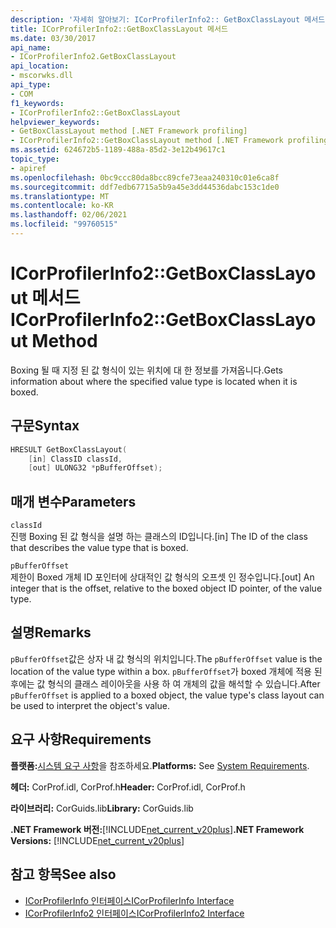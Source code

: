 ```yaml
---
description: '자세히 알아보기: ICorProfilerInfo2:: GetBoxClassLayout 메서드'
title: ICorProfilerInfo2::GetBoxClassLayout 메서드
ms.date: 03/30/2017
api_name:
- ICorProfilerInfo2.GetBoxClassLayout
api_location:
- mscorwks.dll
api_type:
- COM
f1_keywords:
- ICorProfilerInfo2::GetBoxClassLayout
helpviewer_keywords:
- GetBoxClassLayout method [.NET Framework profiling]
- ICorProfilerInfo2::GetBoxClassLayout method [.NET Framework profiling]
ms.assetid: 624672b5-1189-488a-85d2-3e12b49617c1
topic_type:
- apiref
ms.openlocfilehash: 0bc9ccc80da8bcc89cfe73eaa240310c01e6ca8f
ms.sourcegitcommit: ddf7edb67715a5b9a45e3dd44536dabc153c1de0
ms.translationtype: MT
ms.contentlocale: ko-KR
ms.lasthandoff: 02/06/2021
ms.locfileid: "99760515"
---
```

# <a name="icorprofilerinfo2getboxclasslayout-method"></a><span data-ttu-id="8d5fe-103">ICorProfilerInfo2::GetBoxClassLayout 메서드</span><span class="sxs-lookup"><span data-stu-id="8d5fe-103">ICorProfilerInfo2::GetBoxClassLayout Method</span></span>

<span data-ttu-id="8d5fe-104">Boxing 될 때 지정 된 값 형식이 있는 위치에 대 한 정보를 가져옵니다.</span><span class="sxs-lookup"><span data-stu-id="8d5fe-104">Gets information about where the specified value type is located when it is boxed.</span></span>  
  
## <a name="syntax"></a><span data-ttu-id="8d5fe-105">구문</span><span class="sxs-lookup"><span data-stu-id="8d5fe-105">Syntax</span></span>  
  
```cpp  
HRESULT GetBoxClassLayout(  
    [in] ClassID classId,  
    [out] ULONG32 *pBufferOffset);  
```  
  
## <a name="parameters"></a><span data-ttu-id="8d5fe-106">매개 변수</span><span class="sxs-lookup"><span data-stu-id="8d5fe-106">Parameters</span></span>  

 `classId`  
 <span data-ttu-id="8d5fe-107">진행 Boxing 된 값 형식을 설명 하는 클래스의 ID입니다.</span><span class="sxs-lookup"><span data-stu-id="8d5fe-107">[in] The ID of the class that describes the value type that is boxed.</span></span>  
  
 `pBufferOffset`  
 <span data-ttu-id="8d5fe-108">제한이 Boxed 개체 ID 포인터에 상대적인 값 형식의 오프셋 인 정수입니다.</span><span class="sxs-lookup"><span data-stu-id="8d5fe-108">[out] An integer that is the offset, relative to the boxed object ID pointer, of the value type.</span></span>  
  
## <a name="remarks"></a><span data-ttu-id="8d5fe-109">설명</span><span class="sxs-lookup"><span data-stu-id="8d5fe-109">Remarks</span></span>  

 <span data-ttu-id="8d5fe-110">`pBufferOffset`값은 상자 내 값 형식의 위치입니다.</span><span class="sxs-lookup"><span data-stu-id="8d5fe-110">The `pBufferOffset` value is the location of the value type within a box.</span></span> <span data-ttu-id="8d5fe-111">`pBufferOffset`가 boxed 개체에 적용 된 후에는 값 형식의 클래스 레이아웃을 사용 하 여 개체의 값을 해석할 수 있습니다.</span><span class="sxs-lookup"><span data-stu-id="8d5fe-111">After `pBufferOffset` is applied to a boxed object, the value type's class layout can be used to interpret the object's value.</span></span>  
  
## <a name="requirements"></a><span data-ttu-id="8d5fe-112">요구 사항</span><span class="sxs-lookup"><span data-stu-id="8d5fe-112">Requirements</span></span>  

 <span data-ttu-id="8d5fe-113">**플랫폼:**[시스템 요구 사항](../../get-started/system-requirements.md)을 참조하세요.</span><span class="sxs-lookup"><span data-stu-id="8d5fe-113">**Platforms:** See [System Requirements](../../get-started/system-requirements.md).</span></span>  
  
 <span data-ttu-id="8d5fe-114">**헤더:** CorProf.idl, CorProf.h</span><span class="sxs-lookup"><span data-stu-id="8d5fe-114">**Header:** CorProf.idl, CorProf.h</span></span>  
  
 <span data-ttu-id="8d5fe-115">**라이브러리:** CorGuids.lib</span><span class="sxs-lookup"><span data-stu-id="8d5fe-115">**Library:** CorGuids.lib</span></span>  
  
 <span data-ttu-id="8d5fe-116">**.NET Framework 버전:**[!INCLUDE[net_current_v20plus](../../../../includes/net-current-v20plus-md.md)]</span><span class="sxs-lookup"><span data-stu-id="8d5fe-116">**.NET Framework Versions:** [!INCLUDE[net_current_v20plus](../../../../includes/net-current-v20plus-md.md)]</span></span>  
  
## <a name="see-also"></a><span data-ttu-id="8d5fe-117">참고 항목</span><span class="sxs-lookup"><span data-stu-id="8d5fe-117">See also</span></span>

- [<span data-ttu-id="8d5fe-118">ICorProfilerInfo 인터페이스</span><span class="sxs-lookup"><span data-stu-id="8d5fe-118">ICorProfilerInfo Interface</span></span>](icorprofilerinfo-interface.md)
- [<span data-ttu-id="8d5fe-119">ICorProfilerInfo2 인터페이스</span><span class="sxs-lookup"><span data-stu-id="8d5fe-119">ICorProfilerInfo2 Interface</span></span>](icorprofilerinfo2-interface.md)
